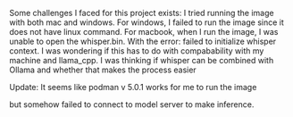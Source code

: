Some challenges I faced for this project exists: I tried running the image with both mac and windows. For windows, I failed to run the image since it does not have linux command. For macbook, when I run the image, I was unable to open the whisper.bin. With the error: failed to initialize whisper context. I was wondering if this has to do with compabability with my machine and llama_cpp. I was thinking if whisper can be combined with Ollama and whether that makes the process easier

Update: It seems like podman v 5.0.1 works for me to run the image

but somehow failed to connect to model server to make inference.
